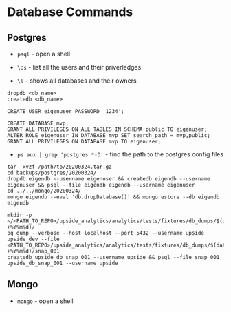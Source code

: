 # Database Commands

## Postgres

* `psql` - open a shell

* `\ds` - list all the users and their priverledges

* `\l` - shows all databases and their owners

```
dropdb <db_name>
createdb <db_name>
```

```
CREATE USER eigenuser PASSWORD '1234';

CREATE DATABASE mvp;
GRANT ALL PRIVILEGES ON ALL TABLES IN SCHEMA public TO eigenuser;
ALTER ROLE eigenuser IN DATABASE mvp SET search_path = mvp,public;
GRANT ALL PRIVILEGES ON DATABASE mvp TO eigenuser;
```

* `ps aux | grep 'postgres *-D'` - find the path to the postgres config files


```
tar -xvzf /path/to/20200324.tar.gz
cd backups/postgres/20200324/
dropdb eigendb --username eigenuser && createdb eigendb --username eigenuser && psql --file eigendb eigendb --username eigenuser
cd ../../mongo/20200324/
mongo eigendb --eval 'db.dropDatabase()' && mongorestore --db eigendb eigendb
```

```
mkdir -p ~/<PATH_TO_REPO>/upside_analytics/analytics/tests/fixtures/db_dumps/$(date +%Y%m%d)/
pg_dump --verbose --host localhost --port 5432 --username upside  upside_dev --file <PATH_TO_REPO>/upside_analytics/analytics/tests/fixtures/db_dumps/$(date +%Y%m%d)/snap_001
createdb upside_db_snap_001 --username upside && psql --file snap_001 upside_db_snap_001 --username upside
```

## Mongo

* `mongo` - open a shell


